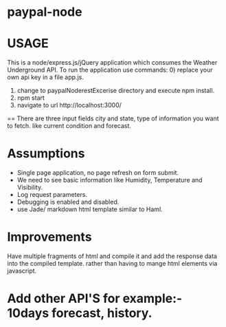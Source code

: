 paypal-node
===========

USAGE
==========
This is a node/express.js/jQuery application which consumes the Weather Underground API.
To run the application use commands:
   0) replace your own api key in a file app.js.
   1) change to paypalNoderestExcerise directory and execute npm install.
   2) npm start
   3) navigate to url http://localhost:3000/

== There are three input fields city and state, type of information you want to fetch.
      like current condition and forecast.

Assumptions
=============
- Single page application, no page refresh on form submit.
- We need to see basic information like Humidity, Temperature and Visibility.
- Log request parameters.
- Debugging is enabled and disabled.
- use Jade/ markdown html template similar to Haml.

Improvements
===============
Have multiple fragments of html and compile it and add the response data into the compiled template.
rather than having to mange html elements via javascript.


Add other API'S for example:- 10days forecast, history.
============================================================
